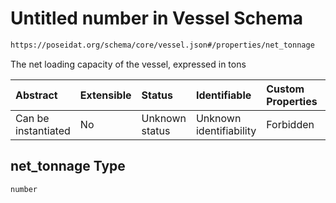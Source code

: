 # Untitled number in Vessel Schema

```txt
https://poseidat.org/schema/core/vessel.json#/properties/net_tonnage
```

The net loading capacity of the vessel, expressed in tons

| Abstract            | Extensible | Status         | Identifiable            | Custom Properties | Additional Properties | Access Restrictions | Defined In                                                      |
| :------------------ | :--------- | :------------- | :---------------------- | :---------------- | :-------------------- | :------------------ | :-------------------------------------------------------------- |
| Can be instantiated | No         | Unknown status | Unknown identifiability | Forbidden         | Allowed               | none                | [vessel.json*](schemas/core/vessel.json "open original schema") |

## net_tonnage Type

`number`
